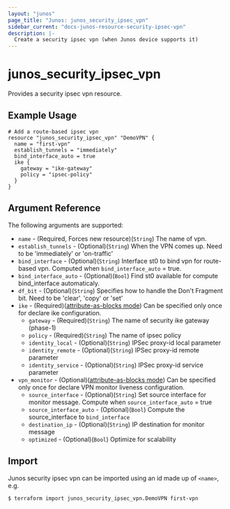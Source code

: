 ```yaml
---
layout: "junos"
page_title: "Junos: junos_security_ipsec_vpn"
sidebar_current: "docs-junos-resource-security-ipsec-vpn"
description: |-
  Create a security ipsec vpn (when Junos device supports it)
---
```


# junos_security_ipsec_vpn

Provides a security ipsec vpn resource.

## Example Usage

```hcl
# Add a route-based ipsec vpn
resource "junos_security_ipsec_vpn" "DemoVPN" {
  name = "first-vpn"
  establish_tunnels = "immediately"
  bind_interface_auto = true
  ike {
    gateway = "ike-gateway"
    policy = "ipsec-policy"
  }
}
```

## Argument Reference

The following arguments are supported:

* `name` - (Required, Forces new resource)(`String`) The name of vpn.
* `establish_tunnels` - (Optional)(`String`) When the VPN comes up. Need to be 'immediately' or 'on-traffic'
* `bind_interface` - (Optional)(`String`) Interface st0 to bind vpn for route-based vpn. Computed when `bind_interface_auto` = true.
* `bind_interface_auto` - (Optional)(`Bool`) Find st0 available for compute bind_interface automaticaly.
* `df_bit` - (Optional)(`String`) Specifies how to handle the Don't Fragment bit. Need to be 'clear', 'copy' or 'set'
* `ike` - (Required)([attribute-as-blocks mode](https://www.terraform.io/docs/configuration/attr-as-blocks.html)) Can be specified only once for declare ike configuration.
  * `gateway` - (Required)(`String`) The name of security ike gateway (phase-1)
  * `policy` - (Required)(`String`) The name of ipsec policy
  * `identity_local` - (Optional)(`String`) IPSec proxy-id local parameter
  * `identity_remote` - (Optional)(`String`) IPSec proxy-id remote parameter
  * `identity_service` - (Optional)(`String`) IPSec proxy-id service parameter
* `vpn_monitor` - (Optional)([attribute-as-blocks mode](https://www.terraform.io/docs/configuration/attr-as-blocks.html)) Can be specified only once for declare VPN monitor liveness configuration.
  * `source_interface` - (Optional)(`String`) Set source interface for monitor message. Compute when `source_interface_auto` = true
  * `source_interface_auto` - (Optional)(`Bool`) Compute the source_interface to `bind_interface`
  * `destination_ip` - (Optional)(`String`) IP destination for monitor message
  * `optimized` - (Optional)(`Bool`) Optimize for scalability

## Import

Junos security ipsec vpn can be imported using an id made up of `<name>`, e.g.

```
$ terraform import junos_security_ipsec_vpn.DemoVPN first-vpn
```
